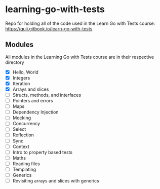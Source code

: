 # learning-go-with-tests
Repo for holding all of the code used in the Learn Go with Tests course: https://quii.gitbook.io/learn-go-with-tests


## Modules

All modules in the Learning Go with Tests course are in their respective directory

- [x] Hello, World
- [x] Integers
- [x] Iteration
- [x] Arrays and slices
- [ ] Structs, methods, and interfaces
- [ ] Pointers and errors
- [ ] Maps
- [ ] Dependency Injection
- [ ] Mocking
- [ ] Concurrency
- [ ] Select
- [ ] Reflection
- [ ] Sync
- [ ] Context
- [ ] Intro to property based tests
- [ ] Maths
- [ ] Reading files
- [ ] Templating
- [ ] Generics
- [ ] Revisiting arrays and slices with generics